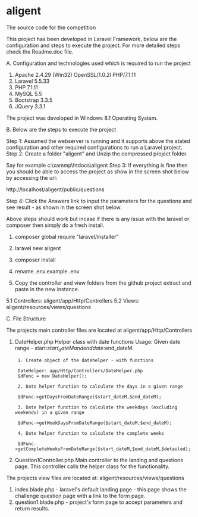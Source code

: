 # aligent
The source code for the competition

This project has been developed in Laravel Framework, below are the configuration and steps to execute the project. For more detailed steps check the Readme.doc file.

A. Configuration and technologies used which is required to run the project

1. Apache	2.4.29 (Win32) OpenSSL/1.0.2l PHP/7.1.11
2. Laravel	5.5.33
3. PHP	7.1.11
4. MySQL	5.5
5. Bootstrap	3.3.5
6. JQuery	3.3.1

The project was developed in Windows 8.1 Operating System.

B. Below are the steps to execute the project

Step 1: Assumed the webserver is running and it supports above the stated configuration and other required configurations to run a Laravel project.
Step 2: Create a folder "aligent" and Unzip the compressed project folder. 

Say for example  c:\xammp\htdocs\aligent
Step 3:  If everything is fine then you should be able to access the project as show in the screen shot below by accessing the url: 

http://localhost/aligent/public/questions

Step 4: Click the Answers link to input the parameters for the questions and see result - as shown in the screen shot below.
 

Above steps should work but incase if there is any issue with the laravel or composer then simply do a fresh install.

1. composer global require "laravel/installer"

2. laravel new aligent

3. composer install 

4. rename .env.example .env

5. Copy the controller and view folders from the github project extract and paste in the new instance.

5.1 Controllers: aligent/app/Http/Controllers
5.2 Views: aligent/resources/views/questions


C. File Structure

The projects main controller files are located at aligent/app/Http/Controllers

1. DateHelper.php
Helper class with date functions
Usage:
Given date range - start:$start_dateM and end date:$end_dateM.
		
		1. Create object of the datehelper - with functions 
		
		DateHelper: app/Http/Controllers/DateHelper.php
		$dFunc = new DateHelper();
		
		2. Date helper function to calculate the days in a given range
		
		$dFunc->getDaysFromDateRange($start_dateM,$end_dateM);
		
		3. Date helper function to calculate the weekdays (excluding weekends) in a given range
		
		$dFunc->getWeekDaysFromDateRange($start_dateM,$end_dateM);
		
		4. Date helper function to calculate the complete weeks
		 
		$dFunc->getCompleteWeeksFromDateRange($start_dateM,$end_dateM,$detailed);


2. Question1Controller.php
Main controller to the landing and questions page. This controller calls the helper class for the functionality.

The projects view files are located at: aligent/resources/views/questions

1. index.blade.php - laravel's default landing page - this page shows the challenge question page with a link to the form page.
2. question1.blade.php - project's form page to accept parameters and return results.


